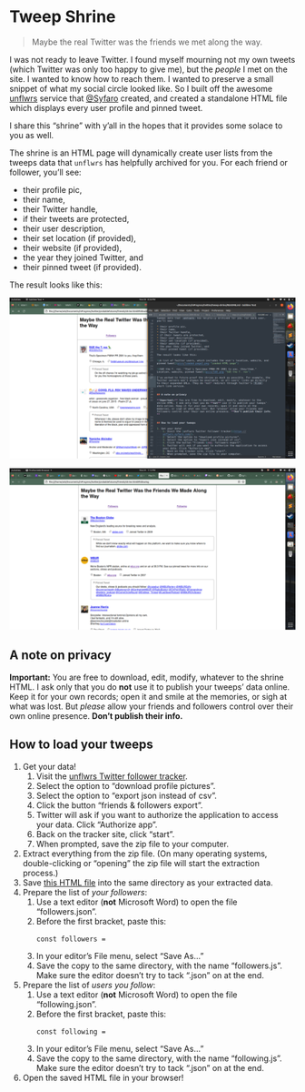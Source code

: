 # Tweep Shrine

> Maybe the real Twitter was the friends we met along the way.

I was not ready to leave Twitter. I found myself mourning not my own tweets (which Twitter was only too happy to give me), but the *people* I met on the site. I wanted to know how to reach them. I wanted to preserve a small snippet of what my social circle looked like. So I built off the awesome [unflwrs](https://github.com/Syfaro/unflwrs) service that [@Syfaro](https://github.com/Syfaro) created, and created a standalone HTML file which displays every user profile and pinned tweet.

I share this “shrine” with y’all in the hopes that it provides some solace to you as well.

The shrine is an HTML page will dynamically create user lists from the tweeps data that `unflwrs` has helpfully archived for you. For each friend or follower, you’ll see:

* their profile pic,
* their name,
* their Twitter handle,
* if their tweets are protected,
* their user description,
* their set location (if provided),
* their website (if provided),
* the year they joined Twitter, and
* their pinned tweet (if provided).

The result looks like this:

![SUE the T. rex. "That's Specimen FMNH PR 2081 to you. they/them." Location, website, and pinned tweet are also shown](pics/SUE.png "SUE the T. rex")

![A list of Twitter users, which includes the user's location, website, and pinned tweet](pics/loaded-page2.png "Loaded HTML page")


## A note on privacy

**Important:** You are free to download, edit, modify, whatever to the shrine HTML. I ask only that you do **not** use it to publish your tweeps’ data online. Keep it for your own records; open it and smile at the memories, or sigh at what was lost. But *please* allow your friends and followers control over their own online presence. **Don’t publish their info.**


## How to load your tweeps

1. Get your data!
    1. Visit the [unflwrs Twitter follower tracker](https://unflwrs.syfaro.com/).
    2. Select the option to “download profile pictures”.
    3. Select the option to “export json instead of csv”.
    4. Click the button “friends &amp; followers export”.
    5. Twitter will ask if you want to authorize the application to access your data. Click “Authorize app”.
    6. Back on the tracker site, click “start”.
    7. When prompted, save the zip file to your computer.
2. Extract everything from the zip file. (On many operating systems, double-clicking or “opening” the zip file will start the extraction process.)
3. Save [this HTML file](https://raw.githubusercontent.com/amclark42/tweep-shrine/main/shrine.html) into the same directory as your extracted data.
4. Prepare the list of *your followers*:
    1. Use a text editor (<strong>not</strong> Microsoft Word) to open the file “followers.json”.
    2. Before the first bracket, paste this: <pre><code>const followers = </code></pre>
    3. In your editor’s File menu, select “Save As...”
    4. Save the copy to the same directory, with the name “followers.js”. Make sure the editor doesn’t try to tack “.json” on at the end.
5. Prepare the list of *users you follow*:
    1. Use a text editor (<strong>not</strong> Microsoft Word) to open the file “following.json”.
    2. Before the first bracket, paste this: <pre><code>const following = </code></pre>
    3. In your editor’s File menu, select “Save As...”
    4. Save the copy to the same directory, with the name “following.js”. Make sure the editor doesn’t try to tack “.json” on at the end.
6. Open the saved HTML file in your browser!

